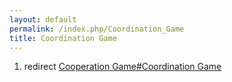 ```yaml
---
layout: default
permalink: /index.php/Coordination_Game
title: Coordination Game
---
```

1. redirect [Cooperation Game#Coordination Game](Cooperation_Game#Coordination_Game)